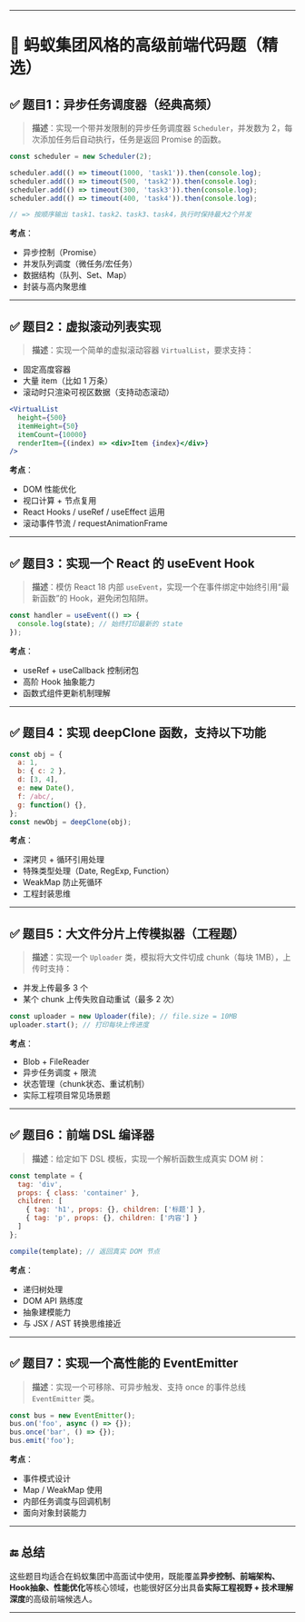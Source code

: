 
---

# 🧠 蚂蚁集团风格的高级前端代码题（精选）

## ✅ 题目1：异步任务调度器（经典高频）

> **描述**：实现一个带并发限制的异步任务调度器 `Scheduler`，并发数为 2，每次添加任务后自动执行，任务是返回 Promise 的函数。

```js
const scheduler = new Scheduler(2);

scheduler.add(() => timeout(1000, 'task1')).then(console.log);
scheduler.add(() => timeout(500, 'task2')).then(console.log);
scheduler.add(() => timeout(300, 'task3')).then(console.log);
scheduler.add(() => timeout(400, 'task4')).then(console.log);

// => 按顺序输出 task1、task2、task3、task4，执行时保持最大2个并发
```

**考点**：

* 异步控制（Promise）
* 并发队列调度（微任务/宏任务）
* 数据结构（队列、Set、Map）
* 封装与高内聚思维

---

## ✅ 题目2：虚拟滚动列表实现

> **描述**：实现一个简单的虚拟滚动容器 `VirtualList`，要求支持：

* 固定高度容器
* 大量 item（比如 1 万条）
* 滚动时只渲染可视区数据（支持动态滚动）

```jsx
<VirtualList
  height={500}
  itemHeight={50}
  itemCount={10000}
  renderItem={(index) => <div>Item {index}</div>}
/>
```

**考点**：

* DOM 性能优化
* 视口计算 + 节点复用
* React Hooks / useRef / useEffect 运用
* 滚动事件节流 / requestAnimationFrame

---

## ✅ 题目3：实现一个 React 的 useEvent Hook

> **描述**：模仿 React 18 内部 `useEvent`，实现一个在事件绑定中始终引用“最新函数”的 Hook，避免闭包陷阱。

```js
const handler = useEvent(() => {
  console.log(state); // 始终打印最新的 state
});
```

**考点**：

* useRef + useCallback 控制闭包
* 高阶 Hook 抽象能力
* 函数式组件更新机制理解

---

## ✅ 题目4：实现 deepClone 函数，支持以下功能

```js
const obj = {
  a: 1,
  b: { c: 2 },
  d: [3, 4],
  e: new Date(),
  f: /abc/,
  g: function() {},
};
const newObj = deepClone(obj);
```

**考点**：

* 深拷贝 + 循环引用处理
* 特殊类型处理（Date, RegExp, Function）
* WeakMap 防止死循环
* 工程封装思维

---

## ✅ 题目5：大文件分片上传模拟器（工程题）

> **描述**：实现一个 `Uploader` 类，模拟将大文件切成 chunk（每块 1MB），上传时支持：

* 并发上传最多 3 个
* 某个 chunk 上传失败自动重试（最多 2 次）

```js
const uploader = new Uploader(file); // file.size = 10MB
uploader.start(); // 打印每块上传进度
```

**考点**：

* Blob + FileReader
* 异步任务调度 + 限流
* 状态管理（chunk状态、重试机制）
* 实际工程项目常见场景题

---

## ✅ 题目6：前端 DSL 编译器

> **描述**：给定如下 DSL 模板，实现一个解析函数生成真实 DOM 树：

```js
const template = {
  tag: 'div',
  props: { class: 'container' },
  children: [
    { tag: 'h1', props: {}, children: ['标题'] },
    { tag: 'p', props: {}, children: ['内容'] }
  ]
};

compile(template); // 返回真实 DOM 节点
```

**考点**：

* 递归树处理
* DOM API 熟练度
* 抽象建模能力
* 与 JSX / AST 转换思维接近

---

## ✅ 题目7：实现一个高性能的 EventEmitter

> **描述**：实现一个可移除、可异步触发、支持 once 的事件总线 `EventEmitter` 类。

```js
const bus = new EventEmitter();
bus.on('foo', async () => {});
bus.once('bar', () => {});
bus.emit('foo');
```

**考点**：

* 事件模式设计
* Map / WeakMap 使用
* 内部任务调度与回调机制
* 面向对象封装能力

---

## 🔚 总结

这些题目均适合在蚂蚁集团中高面试中使用，既能覆盖**异步控制、前端架构、Hook抽象、性能优化**等核心领域，也能很好区分出具备**实际工程视野 + 技术理解深度**的高级前端候选人。

---


